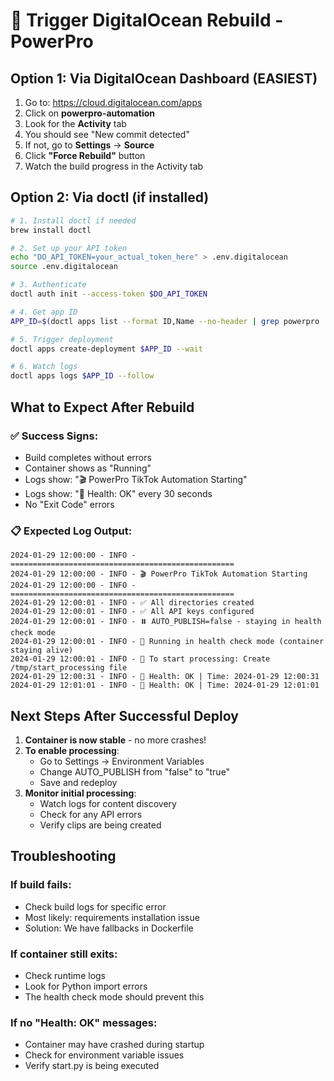 # 🚀 Trigger DigitalOcean Rebuild - PowerPro

## Option 1: Via DigitalOcean Dashboard (EASIEST)

1. Go to: https://cloud.digitalocean.com/apps
2. Click on **powerpro-automation**
3. Look for the **Activity** tab
4. You should see "New commit detected" 
5. If not, go to **Settings** → **Source**
6. Click **"Force Rebuild"** button
7. Watch the build progress in the Activity tab

## Option 2: Via doctl (if installed)

```bash
# 1. Install doctl if needed
brew install doctl

# 2. Set up your API token
echo "DO_API_TOKEN=your_actual_token_here" > .env.digitalocean
source .env.digitalocean

# 3. Authenticate
doctl auth init --access-token $DO_API_TOKEN

# 4. Get app ID
APP_ID=$(doctl apps list --format ID,Name --no-header | grep powerpro | awk '{print $1}')

# 5. Trigger deployment
doctl apps create-deployment $APP_ID --wait

# 6. Watch logs
doctl apps logs $APP_ID --follow
```

## What to Expect After Rebuild

### ✅ Success Signs:
- Build completes without errors
- Container shows as "Running"
- Logs show: "🎬 PowerPro TikTok Automation Starting"
- Logs show: "💚 Health: OK" every 30 seconds
- No "Exit Code" errors

### 📋 Expected Log Output:
```
2024-01-29 12:00:00 - INFO - ==================================================
2024-01-29 12:00:00 - INFO - 🎬 PowerPro TikTok Automation Starting
2024-01-29 12:00:00 - INFO - ==================================================
2024-01-29 12:00:01 - INFO - ✅ All directories created
2024-01-29 12:00:01 - INFO - ✅ All API keys configured
2024-01-29 12:00:01 - INFO - ⏸️ AUTO_PUBLISH=false - staying in health check mode
2024-01-29 12:00:01 - INFO - 🏥 Running in health check mode (container staying alive)
2024-01-29 12:00:01 - INFO - 📝 To start processing: Create /tmp/start_processing file
2024-01-29 12:00:31 - INFO - 💚 Health: OK | Time: 2024-01-29 12:00:31
2024-01-29 12:01:01 - INFO - 💚 Health: OK | Time: 2024-01-29 12:01:01
```

## Next Steps After Successful Deploy

1. **Container is now stable** - no more crashes!
2. **To enable processing**:
   - Go to Settings → Environment Variables
   - Change AUTO_PUBLISH from "false" to "true"
   - Save and redeploy
3. **Monitor initial processing**:
   - Watch logs for content discovery
   - Check for any API errors
   - Verify clips are being created

## Troubleshooting

### If build fails:
- Check build logs for specific error
- Most likely: requirements installation issue
- Solution: We have fallbacks in Dockerfile

### If container still exits:
- Check runtime logs
- Look for Python import errors
- The health check mode should prevent this

### If no "Health: OK" messages:
- Container may have crashed during startup
- Check for environment variable issues
- Verify start.py is being executed